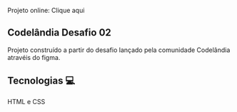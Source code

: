 Projeto online: Clique aqui

<h2> Codelândia Desafio 02 </h2>

Projeto construído a partir do desafio lançado pela comunidade Codelândia atravéis do figma.

<h2> Tecnologias 💻 </h2>

HTML e CSS
